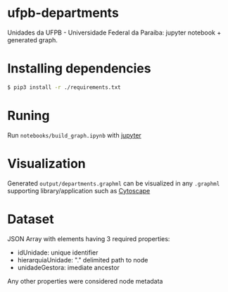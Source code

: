 # ufpb-departments
Unidades da UFPB - Universidade Federal da Paraiba: jupyter notebook + generated graph.

# Installing dependencies

```bash
$ pip3 install -r ./requirements.txt
```
# Runing

Run `notebooks/build_graph.ipynb` with [jupyter](https://jupyter.org/install)

# Visualization 

Generated `output/departments.graphml` can be visualized in any `.graphml` supporting library/application such as [Cytoscape](https://cytoscape.org/)

# Dataset

JSON Array with elements having 3 required properties:

- idUnidade: unique identifier
- hierarquiaUnidade: "." delimited path to node
- unidadeGestora: imediate ancestor

Any other properties were considered node metadata
